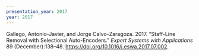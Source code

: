 ```yaml
---
presentation_year: 2017
year: 2017
---
```


Gallego, Antonio-Javier, and Jorge Calvo-Zaragoza. 2017. “Staff-Line Removal with Selectional Auto-Encoders.” <i>Expert Systems with Applications</i> 89 (December):138–48. <a href="https://doi.org/10.1016/j.eswa.2017.07.002">https://doi.org/10.1016/j.eswa.2017.07.002</a>.